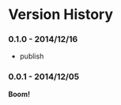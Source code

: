 Version History
===============

### 0.1.0 - 2014/12/16
- publish

### 0.0.1 - 2014/12/05
__Boom!__
